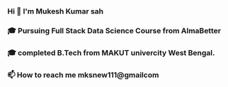 ### Hi 👋  I'm Mukesh Kumar sah
###    🎓 Pursuing Full Stack Data Science Course from AlmaBetter
###    🎓 completed B.Tech from MAKUT univercity West Bengal.
###    📫 How to reach me mksnew111@gmailcom


<!--
**mksnew111/mksnew111** is a ✨ _special_ ✨ repository because its `README.md` (this file) appears on your GitHub profile.

- 🔭 I’m currently Pursuing a Data Science Course from Almabetter
- 🌱 I’m currently learning ...
- 👯 I’m looking to collaborate on ...
- 🤔 I’m looking for help with ...
- 💬 Ask me about ...
- 📫 How to reach me: ...
- 😄 Pronouns: ...
- ⚡ Fun fact: ...
-->
